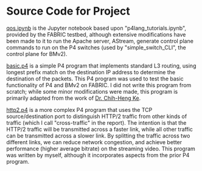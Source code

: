 # Source Code for Project

[qos.ipynb](qos.ipynb) is the Jupyter notebook based upon "p4lang_tutorials.ipynb", provided by the FABRIC testbed, although extensive modifications have been made to it to run the Apache server, AStream, generate control plane commands to run on the P4 switches (used by "simple_switch_CLI", the control plane for BMv2). 

[basic.p4](basic.p4) is a simple P4 program that implements standard L3 routing, using longest prefix match on the destination IP address to determine the destination of the packets. This P4 program was used to test the basic functionality of P4 and BMv2 on FABRIC. I did not write this program from scratch; while some minor modifications were made, this program is primarily adapted from the work of [Dr. Chih-Heng Ke](http://csie.nqu.edu.tw/smallko/sdn/p4utils-l3routing.htm).

[http2.p4](http2.p4) is a more complex P4 program that uses the TCP source/destination port to distinguish HTTP/2 traffic from other kinds of traffic (which I call "cross-traffic" in the report). The intention is that the HTTP/2 traffic will be transmitted across a faster link, while all other traffic can be transmitted across a slower link. By splitting the traffic across two different links, we can reduce network congestion, and achieve better performance (higher average bitrate) on the streaming video. This program was written by myself, although it incorporates aspects from the prior P4 program.
